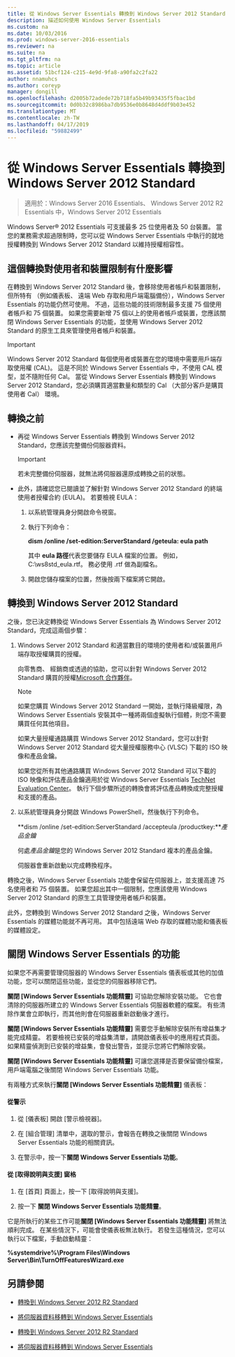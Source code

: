 ```yaml
---
title: 從 Windows Server Essentials 轉換到 Windows Server 2012 Standard
description: 描述如何使用 Windows Server Essentials
ms.custom: na
ms.date: 10/03/2016
ms.prod: windows-server-2016-essentials
ms.reviewer: na
ms.suite: na
ms.tgt_pltfrm: na
ms.topic: article
ms.assetid: 51bcf124-c215-4e9d-9fa8-a90fa2c2fa22
author: nnamuhcs
ms.author: coreyp
manager: dongill
ms.openlocfilehash: d2005b72adede72b718fa5b49b93435f5fbac1bd
ms.sourcegitcommit: 0d0b32c8986ba7db9536e0b8648d4ddf9b03e452
ms.translationtype: MT
ms.contentlocale: zh-TW
ms.lasthandoff: 04/17/2019
ms.locfileid: "59882499"
---
```

# <a name="transition-from-windows-server-essentials-to-windows-server-2012-standard"></a>從 Windows Server Essentials 轉換到 Windows Server 2012 Standard

>適用於：Windows Server 2016 Essentials、 Windows Server 2012 R2 Essentials 中，Windows Server 2012 Essentials

 Windows Server® 2012 Essentials 可支援最多 25 位使用者及 50 台裝置。 當您的業務需求超過限制時，您可以從 Windows Server Essentials 中執行的就地授權轉換到 Windows Server 2012 Standard 以維持授權相容性。  
  
## <a name="how-the-transition-affects-user-and-device-limits"></a>這個轉換對使用者和裝置限制有什麼影響  
 在轉換到 Windows Server 2012 Standard 後，會移除使用者帳戶和裝置限制，但所特有 （例如儀表板、 遠端 Web 存取和用戶端電腦備份），Windows Server Essentials 的功能仍然可使用。 不過，這些功能的技術限制最多支援 75 個使用者帳戶和 75 個裝置。 如果您需要新增 75 個以上的使用者帳戶或裝置，您應該關閉 Windows Server Essentials 的功能，並使用 Windows Server 2012 Standard 的原生工具來管理使用者帳戶和裝置。  
  
> [!IMPORTANT]
>   Windows Server 2012 Standard 每個使用者或裝置在您的環境中需要用戶端存取使用權 (CAL)。 這是不同於 Windows Server Essentials 中，不使用 CAL 模型，並不隨附任何 Cal。  當從 Windows Server Essentials 轉換到 Windows Server 2012 Standard，您必須購買適當數量和類型的 Cal （大部分客戶是購買使用者 Cal） 環境。  
  
## <a name="before-the-transition"></a>轉換之前  
  
-   再從 Windows Server Essentials 轉換到 Windows Server 2012 Standard，您應該完整備份伺服器資料。  
  
    > [!IMPORTANT]
    >  若未完整備份伺服器，就無法將伺服器還原成轉換之前的狀態。  
  
-   此外，請確認您已閱讀並了解針對 Windows Server 2012 Standard 的終端使用者授權合約 (EULA)。 若要檢視 EULA：  
  
    1.  以系統管理員身分開啟命令視窗。  
  
    2.  執行下列命令：  
  
         **dism /online /set-edition:ServerStandard /geteula: eula path**  
  
         其中 **eula 路徑**代表您要儲存 EULA 檔案的位置。 例如，C:\ws8std_eula.rtf。  務必使用 .rtf 做為副檔名。  
  
    3.  開啟您儲存檔案的位置，然後按兩下檔案將它開啟。  
  
## <a name="transition-to--windows-server-2012-standard"></a>轉換到 Windows Server 2012 Standard  
 之後，您已決定轉換從 Windows Server Essentials 為 Windows Server 2012 Standard，完成這兩個步驟：  
  
1.  Windows Server 2012 Standard 和適當數目的環境的使用者和/或裝置用戶端存取授權購買的授權。  
  
     向零售商、 經銷商或透過的協助，您可以針對 Windows Server 2012 Standard 購買的授權[Microsoft 合作夥伴](https://pinpoint.microsoft.com/SelectCulture.aspx)。  
  
    > [!NOTE]
    >  如果您購買 Windows Server 2012 Standard 一開始，並執行降級權限，為 Windows Server Essentials 安裝其中一種將兩個虛擬執行個體，則您不需要購買任何其他項目。  
    >   
    >  如果大量授權通路購買 Windows Server 2012 Standard，您可以針對 Windows Server 2012 Standard 從大量授權服務中心 (VLSC) 下載的 ISO 映像和產品金鑰。  
    >   
    >  如果您從所有其他通路購買 Windows Server 2012 Standard 可以下載的 ISO 映像和評估產品金鑰適用於從 Windows Server Essentials [TechNet Evaluation Center](https://technet.microsoft.com/evalcenter/jj659306.aspx)。 執行下個步驟所述的轉換會將評估產品轉換成完整授權和支援的產品。  
  
2.  以系統管理員身分開啟 Windows PowerShell，然後執行下列命令。  
  
     **dism /online /set-edition:ServerStandard /accepteula /productkey:***產品金鑰*  
  
     何處*產品金鑰*是您的 Windows Server 2012 Standard 複本的產品金鑰。  
  
     伺服器會重新啟動以完成轉換程序。  
  
 轉換之後，Windows Server Essentials 功能會保留在伺服器上，並支援高達 75 名使用者和 75 個裝置。 如果您超出其中一個限制，您應該使用 Windows Server 2012 Standard 的原生工具管理使用者帳戶和裝置。  
  
 此外，您轉換到 Windows Server 2012 Standard 之後，Windows Server Essentials 的媒體功能就不再可用。 其中包括遠端 Web 存取的媒體功能和儀表板的媒體設定。  
  
## <a name="turn-off--windows-server-essentials-features"></a>關閉 Windows Server Essentials 的功能  
 如果您不再需要管理伺服器的 Windows Server Essentials 儀表板或其他的加值功能，您可以關閉這些功能，並從您的伺服器移除它們。  
  
 **關閉 [Windows Server Essentials 功能精靈]** 可協助您解除安裝功能。 它也會清除的伺服器所建立的 Windows Server Essentials 伺服器軟體的檔案。  有些清除作業會立即執行，而其他則會在伺服器重新啟動後才進行。  
  
 **關閉 [Windows Server Essentials 功能精靈]** 需要您手動解除安裝所有增益集才能完成精靈。 若要檢視已安裝的增益集清單，請開啟儀表板中的應用程式頁面。 如果精靈偵測到已安裝的增益集，會發出警告，並提示您將它們解除安裝。  
  
 **關閉 [Windows Server Essentials 功能精靈]** 可讓您選擇是否要保留備份檔案，用戶端電腦之後關閉 Windows Server Essentials 功能。  
  
 有兩種方式來執行**關閉 [Windows Server Essentials 功能精靈]** 儀表板：  
  
#### <a name="from-the-alert"></a>從警示  
  
1.  從 [儀表板] 開啟 [警示檢視器]。  
  
2.  在 [組合管理] 清單中，選取的警示，會報告在轉換之後關閉 Windows Server Essentials 功能的相關資訊。  
  
3.  在警示中，按一下**關閉 Windows Server Essentials 功能**。  
  
#### <a name="from-the-get-help-and-support-pane"></a>從 [取得說明與支援] 窗格  
  
1.  在 [首頁] 頁面上，按一下 [取得說明與支援]。  
  
2.  按一下 **關閉 Windows Server Essentials 功能精靈**。  
  
 它是所執行的某些工作可能**關閉 [Windows Server Essentials 功能精靈]** 將無法順利完成。 在某些情況下，可能會使儀表板無法執行。 若發生這種情況，您可以執行以下檔案，手動啟動精靈：  
  
 **%systemdrive%\Program Files\Windows Server\Bin\TurnOffFeaturesWizard.exe**  
  
## <a name="see-also"></a>另請參閱  
  

-   [轉換到 Windows Server 2012 R2 Standard](Transition-from-Windows-Server-2012-R2-Essentials-to-Windows-Server-2012-R2-Standard.md)  
  
-   [將伺服器資料移轉到 Windows Server Essentials](Migrate-Server-Data-to-Windows-Server-Essentials.md)

-   [轉換到 Windows Server 2012 R2 Standard](../migrate/Transition-from-Windows-Server-2012-R2-Essentials-to-Windows-Server-2012-R2-Standard.md)  
  
-   [將伺服器資料移轉到 Windows Server Essentials](../migrate/Migrate-Server-Data-to-Windows-Server-Essentials.md)


